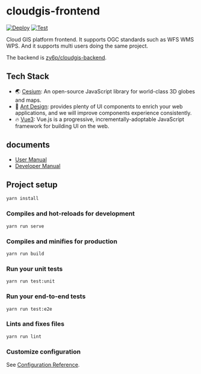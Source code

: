 # cloudgis-frontend

[![Deploy](https://github.com/zy6p/cloudgis-frontend/actions/workflows/deploy.yml/badge.svg)](https://github.com/zy6p/cloudgis-frontend/actions/workflows/deploy.yml)
[![Test](https://github.com/zy6p/cloudgis-frontend/actions/workflows/test.yml/badge.svg)](https://github.com/zy6p/cloudgis-frontend/actions/workflows/test.yml)

Cloud GIS platform frontend. It supports OGC standards such as WFS WMS WPS. And
it supports multi users doing the same project.

The backend is
[zy6p/cloudgis-backend](https://github.com/zy6p/cloudgis-backend).

## Tech Stack

- :earth_asia: [Cesium](https://cesium.com/docs/tutorials/quick-start): An
  open-source JavaScript library for world-class 3D globes and maps.
- :art: [Ant Design](https://2x.antdv.com/docs/vue/introduce-cn): provides
  plenty of UI components to enrich your web applications, and we will improve
  components experience consistently.
- :fire: [Vue3](https://v3.cn.vuejs.org/): Vue.js is a progressive,
  incrementally-adoptable JavaScript framework for building UI on the web.

## documents

- [User Manual](https://zy6p.github.io/cloudgis/usermanual/)
- [Developer Manual](https://zy6p.github.io/cloudgis/devmanual/)

## Project setup

```
yarn install
```

### Compiles and hot-reloads for development

```
yarn run serve
```

### Compiles and minifies for production

```
yarn run build
```

### Run your unit tests

```
yarn run test:unit
```

### Run your end-to-end tests

```
yarn run test:e2e
```

### Lints and fixes files

```
yarn run lint
```

### Customize configuration

See [Configuration Reference](https://cli.vuejs.org/config/).

